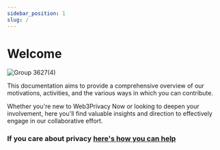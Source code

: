 ```yaml
---
sidebar_position: 1
slug: /
---
```


# Welcome
![Group 3627(4)](https://github.com/web3privacy/w3pn-docs/assets/101947219/168cebf6-df5a-4036-b33f-534dcaae0c05)

This documentation aims to provide a comprehensive overview of our motivations, activities, and the various ways in which you can contribute. 

Whether you're new to Web3Privacy Now or looking to deepen your involvement, here you'll find valuable insights and direction to effectively engage in our collaborative effort.

### If you care about privacy [here's how you can help](https://docs.web3privacy.info/how-help)
